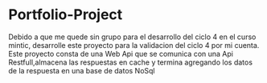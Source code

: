 # Portfolio-Project
Debido a que me quede sin grupo para el desarrollo del ciclo 4 en el curso mintic, desarrolle este proyecto para la validacion del ciclo 4 por mi cuenta.
Este proyecto consta de una Web Api que se comunica con una Api Restfull,almacena las respuestas en cache y termina agregando los datos de la respuesta en una base de datos NoSql

